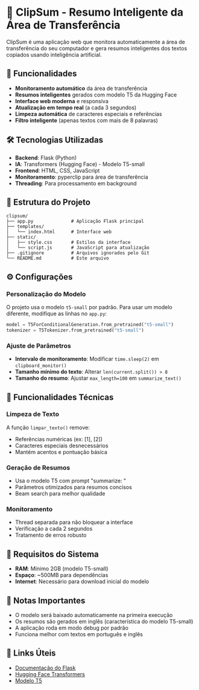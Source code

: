 # 📝 ClipSum - Resumo Inteligente da Área de Transferência

ClipSum é uma aplicação web que monitora automaticamente a área de transferência do seu computador e gera resumos inteligentes dos textos copiados usando inteligência artificial.

## 🚀 Funcionalidades

- **Monitoramento automático** da área de transferência
- **Resumos inteligentes** gerados com modelo T5 da Hugging Face
- **Interface web moderna** e responsiva
- **Atualização em tempo real** (a cada 3 segundos)
- **Limpeza automática** de caracteres especiais e referências
- **Filtro inteligente** (apenas textos com mais de 8 palavras)

## 🛠️ Tecnologias Utilizadas

- **Backend**: Flask (Python)
- **IA**: Transformers (Hugging Face) - Modelo T5-small
- **Frontend**: HTML, CSS, JavaScript
- **Monitoramento**: pyperclip para área de transferência
- **Threading**: Para processamento em background


## 📁 Estrutura do Projeto

```
clipsum/
├── app.py              # Aplicação Flask principal
├── templates/
│   └── index.html      # Interface web
├── static/
│   ├── style.css       # Estilos da interface
│   └── script.js       # JavaScript para atualização
├── .gitignore          # Arquivos ignorados pelo Git
└── README.md           # Este arquivo
```

## ⚙️ Configurações

### Personalização do Modelo

O projeto usa o modelo `t5-small` por padrão. Para usar um modelo diferente, modifique as linhas no `app.py`:

```python
model = T5ForConditionalGeneration.from_pretrained("t5-small")
tokenizer = T5Tokenizer.from_pretrained("t5-small")
```

### Ajuste de Parâmetros

- **Intervalo de monitoramento**: Modificar `time.sleep(2)` em `clipboard_monitor()`
- **Tamanho mínimo do texto**: Alterar `len(current.split()) > 8`
- **Tamanho do resumo**: Ajustar `max_length=100` em `summarize_text()`

## 🔧 Funcionalidades Técnicas

### Limpeza de Texto
A função `limpar_texto()` remove:
- Referências numéricas (ex: [1], [2])
- Caracteres especiais desnecessários
- Mantém acentos e pontuação básica

### Geração de Resumos
- Usa o modelo T5 com prompt "summarize: "
- Parâmetros otimizados para resumos concisos
- Beam search para melhor qualidade

### Monitoramento
- Thread separada para não bloquear a interface
- Verificação a cada 2 segundos
- Tratamento de erros robusto

## 🚨 Requisitos do Sistema

- **RAM**: Mínimo 2GB (modelo T5-small)
- **Espaço**: ~500MB para dependências
- **Internet**: Necessário para download inicial do modelo

## 📝 Notas Importantes

- O modelo será baixado automaticamente na primeira execução
- Os resumos são gerados em inglês (característica do modelo T5-small)
- A aplicação roda em modo debug por padrão
- Funciona melhor com textos em português e inglês


## 🔗 Links Úteis

- [Documentação do Flask](https://flask.palletsprojects.com/)
- [Hugging Face Transformers](https://huggingface.co/transformers/)
- [Modelo T5](https://huggingface.co/t5-small)

